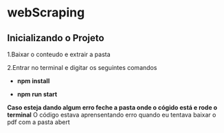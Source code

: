 # webScraping

## Inicializando o Projeto

1.Baixar o conteudo e extrair a pasta

2.Entrar no terminal e digitar os seguintes comandos

* **npm install**

* **npm run start**

**Caso esteja dando algum erro feche a pasta onde o cógido está e rode o terminal**
O código estava aprensentando erro quando eu tentava baixar o pdf com a pasta abert
